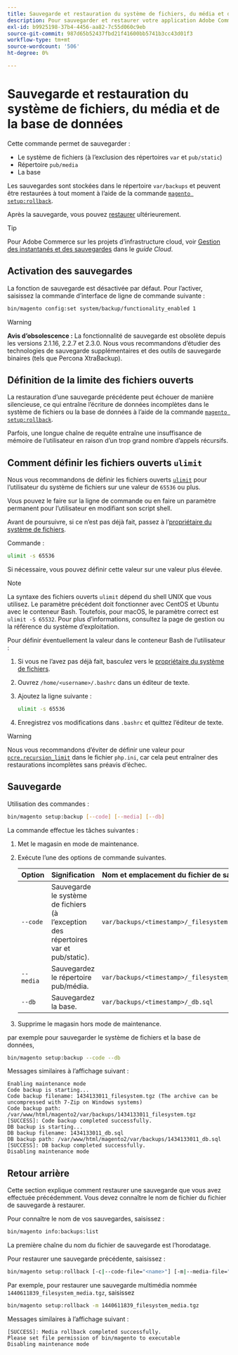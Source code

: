 ```yaml
---
title: Sauvegarde et restauration du système de fichiers, du média et de la base de données
description: Pour sauvegarder et restaurer votre application Adobe Commerce, procédez comme suit.
exl-id: b9925198-37b4-4456-aa82-7c55d060c9eb
source-git-commit: 987d65b52437fbd21f41600bb5741b3cc43d01f3
workflow-type: tm+mt
source-wordcount: '506'
ht-degree: 0%

---
```


# Sauvegarde et restauration du système de fichiers, du média et de la base de données

Cette commande permet de sauvegarder :

* Le système de fichiers (à l’exclusion des répertoires `var` et `pub/static`)
* Répertoire `pub/media`
* La base

Les sauvegardes sont stockées dans le répertoire `var/backups` et peuvent être restaurées à tout moment à l’aide de la commande [`magento setup:rollback`](uninstall-modules.md#roll-back-the-file-system-database-or-media-files).

Après la sauvegarde, vous pouvez [restaurer](#rollback) ultérieurement.

>[!TIP]
>
>Pour Adobe Commerce sur les projets d’infrastructure cloud, voir [Gestion des instantanés et des sauvegardes](https://experienceleague.adobe.com/fr/docs/commerce-cloud-service/user-guide/develop/storage/snapshots) dans le _guide Cloud_.

## Activation des sauvegardes

La fonction de sauvegarde est désactivée par défaut. Pour l’activer, saisissez la commande d’interface de ligne de commande suivante :

```bash
bin/magento config:set system/backup/functionality_enabled 1
```

>[!WARNING]
>
>**Avis d’obsolescence :**
>La fonctionnalité de sauvegarde est obsolète depuis les versions 2.1.16, 2.2.7 et 2.3.0. Nous vous recommandons d’étudier des technologies de sauvegarde supplémentaires et des outils de sauvegarde binaires (tels que Percona XtraBackup).

## Définition de la limite des fichiers ouverts

La restauration d’une sauvegarde précédente peut échouer de manière silencieuse, ce qui entraîne l’écriture de données incomplètes dans le système de fichiers ou la base de données à l’aide de la commande [`magento setup:rollback`](uninstall-modules.md#roll-back-the-file-system-database-or-media-files).

Parfois, une longue chaîne de requête entraîne une insuffisance de mémoire de l’utilisateur en raison d’un trop grand nombre d’appels récursifs.

## Comment définir les fichiers ouverts `ulimit`

Nous vous recommandons de définir les fichiers ouverts [`ulimit`](https://ss64.com/bash/ulimit.html) pour l’utilisateur du système de fichiers sur une valeur de `65536` ou plus.

Vous pouvez le faire sur la ligne de commande ou en faire un paramètre permanent pour l’utilisateur en modifiant son script shell.

Avant de poursuivre, si ce n’est pas déjà fait, passez à l’[propriétaire du système de fichiers](../prerequisites/file-system/overview.md).

Commande :

```bash
ulimit -s 65536
```

Si nécessaire, vous pouvez définir cette valeur sur une valeur plus élevée.

>[!NOTE]
>
>La syntaxe des fichiers ouverts `ulimit` dépend du shell UNIX que vous utilisez. Le paramètre précédent doit fonctionner avec CentOS et Ubuntu avec le conteneur Bash. Toutefois, pour macOS, le paramètre correct est `ulimit -S 65532`. Pour plus d’informations, consultez la page de gestion ou la référence du système d’exploitation.

Pour définir éventuellement la valeur dans le conteneur Bash de l’utilisateur :

1. Si vous ne l’avez pas déjà fait, basculez vers le [propriétaire du système de fichiers](../prerequisites/file-system/overview.md).
1. Ouvrez `/home/<username>/.bashrc` dans un éditeur de texte.
1. Ajoutez la ligne suivante :

   ```bash
   ulimit -s 65536
   ```

1. Enregistrez vos modifications dans `.bashrc` et quittez l’éditeur de texte.

>[!WARNING]
>
>Nous vous recommandons d’éviter de définir une valeur pour [`pcre.recursion_limit`](https://www.php.net/manual/en/pcre.configuration.php) dans le fichier `php.ini`, car cela peut entraîner des restaurations incomplètes sans préavis d’échec.

## Sauvegarde

Utilisation des commandes :

```bash
bin/magento setup:backup [--code] [--media] [--db]
```

La commande effectue les tâches suivantes :

1. Met le magasin en mode de maintenance.
1. Exécute l’une des options de commande suivantes.

   | Option | Signification | Nom et emplacement du fichier de sauvegarde |
   |--- |--- |--- |
   | `--code` | Sauvegarde le système de fichiers (à l’exception des répertoires var et pub/static). | `var/backups/<timestamp>/_filesystem.tgz` |
   | `--media` | Sauvegardez le répertoire pub/média. | `var/backups/<timestamp>/_filesystem_media.tgz` |
   | `--db` | Sauvegardez la base. | `var/backups/<timestamp>/_db.sql` |

1. Supprime le magasin hors mode de maintenance.

par exemple pour sauvegarder le système de fichiers et la base de données,

```bash
bin/magento setup:backup --code --db
```

Messages similaires à l’affichage suivant :

```
Enabling maintenance mode
Code backup is starting...
Code backup filename: 1434133011_filesystem.tgz (The archive can be uncompressed with 7-Zip on Windows systems)
Code backup path: /var/www/html/magento2/var/backups/1434133011_filesystem.tgz
[SUCCESS]: Code backup completed successfully.
DB backup is starting...
DB backup filename: 1434133011_db.sql
DB backup path: /var/www/html/magento2/var/backups/1434133011_db.sql
[SUCCESS]: DB backup completed successfully.
Disabling maintenance mode
```

## Retour arrière

Cette section explique comment restaurer une sauvegarde que vous avez effectuée précédemment. Vous devez connaître le nom de fichier du fichier de sauvegarde à restaurer.

Pour connaître le nom de vos sauvegardes, saisissez :

```bash
bin/magento info:backups:list
```

La première chaîne du nom du fichier de sauvegarde est l’horodatage.

Pour restaurer une sauvegarde précédente, saisissez :

```bash
bin/magento setup:rollback [-c|--code-file="<name>"] [-m|--media-file="<name>"] [-d|--db-file="<name>"]
```

Par exemple, pour restaurer une sauvegarde multimédia nommée `1440611839_filesystem_media.tgz`, saisissez

```bash
bin/magento setup:rollback -m 1440611839_filesystem_media.tgz
```

Messages similaires à l’affichage suivant :

```
[SUCCESS]: Media rollback completed successfully.
Please set file permission of bin/magento to executable
Disabling maintenance mode
```
